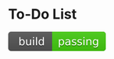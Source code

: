 # To-Do List

![Build-passing](https://github.com/amass3/To-Do-List/blob/main/SVG/build-passing.svg)